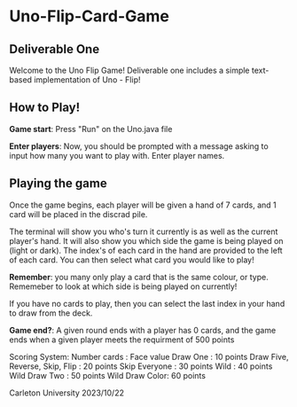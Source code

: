 # Uno-Flip-Card-Game

## Deliverable One 

Welcome to the Uno Flip Game! Deliverable one includes a simple text-based
implementation of Uno - Flip!

## How to Play!

__Game start__: 
Press "Run" on the Uno.java file

__Enter players__: 
Now, you should be prompted with a message asking to input how many you want to play with.
Enter player names. 


## Playing the game

Once the game begins, each player will be given a hand of 7 cards, and 1 card will be placed in the
discrad pile. 

The terminal will show you who's turn it currently is as well as the current player's hand. It will also
show you which side the game is being played on (light or dark).
The index's of each card in the hand are provided to the left of each card. You can then select
what card you would like to play! 

__Remember__: 
you many only play a card that is the same colour, or type. Rememeber to look at which side is being played
on currently!

If you have no cards to play, then you can select the last index in your hand to draw from 
the deck. 

__Game end?__:
A given round ends with a player has 0 cards, and the game ends when a given player meets the 
requirment of 500 points

Scoring System:
Number cards : Face value
Draw One : 10 points
Draw Five, Reverse, Skip, Flip : 20 points
Skip Everyone : 30 points
Wild : 40 points
Wild Draw Two : 50 points
Wild Draw Color: 60 points


Carleton University 2023/10/22






